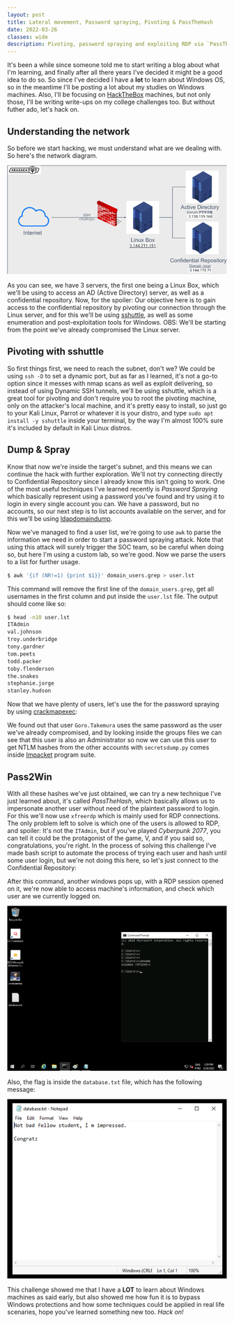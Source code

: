 ```yaml
---
layout: post
title: Lateral movement, Password spraying, Pivoting & PassTheHash
date: 2022-03-26
classes: wide
description: Pivoting, password spraying and exploiting RDP via `PassTheHash`.
---
```


It's been a while since someone told me to start writing a blog about what I'm learning, and finally after all there years I've decided it might be a good idea to do so. So since I've decided I have a **lot** to learn about Windows OS, so in the meantime I'll be posting a lot about my studies on Windows machines. Also, I'll be focusing on [HackTheBox](https://hackthebox.eu/) machines, but not only those, I'll be writing write-ups on my college challenges too. But without futher ado, let's hack on.



## Understanding the network

So before we start hacking, we must understand what are we dealing with. So here's the network diagram.

![](/assets/img/post/lateral_movement/1.jpg)

As you can see, we have 3 servers, the first one being a Linux Box, which we'll be using to access an AD (Active Directory) server, as well as a confidential repository. Now, for the spoiler: Our objective here is to gain access to the confidential repository by pivoting our connection through the Linux server, and for this we'll be using [sshuttle](https://github.com/sshuttle/sshuttle), as well as some enumeration and post-exploitation tools for Windows. OBS: We'll be starting from the point we've already compromised the Linux server.   



## Pivoting with sshuttle

So first things first, we need to reach the subnet, don't we? We could be using `ssh -D` to set a dynamic port, but as far as I learned, it's not a go-to  option since it messes with nmap scans as well as exploit delivering, so instead of using Dynamic SSH tunnels, we'll be using sshuttle, which is a great tool for pivoting and don't require you to root the pivoting machine, only on the attacker's local machine, and it's pretty easy to install, so just go to your Kali Linux, Parrot or whatever it is your distro, and type `sudo apt install -y sshuttle` inside your terminal, by the way I'm almost 100% sure it's included by default in Kali Linux distros.

<script id="asciicast-EV3dETAYOKaYRgweDm0V7JOod" src="https://asciinema.org/a/EV3dETAYOKaYRgweDm0V7JOod.js" async></script>



## Dump & Spray

Know that now we're inside the target's subnet, and this means we can continue the hack with further exploration. We'll not try connecting directly to Confidential Repository since I already know this isn't going to work. One of the most useful techniques I've learned recently is *Password Spraying* which basically represent using a password you've found and try using it to login in every single account you can. We have a password, but no accounts, so our next step is to list accounts available on the server, and for this we'll be using [ldapdomaindump](https://github.com/dirkjanm/ldapdomaindump).

<script id="asciicast-SGvfpuei4zVUdsdXBTs8WBDaZ" src="https://asciinema.org/a/SGvfpuei4zVUdsdXBTs8WBDaZ.js" async></script>

Now we've managed to find a user list, we're going to use `awk` to parse the information we need in order to start a password spraying attack. Note that using this attack will surely trigger the SOC team, so be careful when doing so, but here I'm using a custom lab, so we're good. Now we parse the users to a list for further usage.

```bash
$ awk '{if (NR!=1) {print $1}}' domain_users.grep > user.lst
```

This command will remove the first line of the `domain_users.grep`, get all usernames in the first column and put inside the `user.lst` file. The output should come like so:

```bash
$ head -n10 user.lst 
ITAdmin
val.johnson
troy.underbridge
tony.gardner
tom.peets
todd.packer
toby.flenderson
the.snakes
stephanie.jorge
stanley.hudson
```

Now that we have plenty of users, let's use the for the password spraying by using [crackmapexec](https://github.com/byt3bl33d3r/CrackMapExec):

<script id="asciicast-PEHQaDdzwqNDeqxZSIDnmd3k4" src="https://asciinema.org/a/PEHQaDdzwqNDeqxZSIDnmd3k4.js" async></script>

We found out that user `Goro.Takemura` uses the same password as the user we've already compromised, and by looking inside the groups files we can see that this user is also an Administrator so now we can use this user to get NTLM hashes from the other accounts with `secretsdump.py` comes inside [Impacket](https://github.com/SecureAuthCorp/impacket) program suite.

<script id="asciicast-SBFO9jvs6ZSrwnHahZnXDkqj3" src="https://asciinema.org/a/SBFO9jvs6ZSrwnHahZnXDkqj3.js" async></script>



## Pass2Win

With all these hashes we've just obtained, we can try a new technique I've just learned about, it's called *PassTheHash*, which basically allows us to impersonate another user without need of the plaintext password to login. For this we'll now use `xfreerdp` which is mainly used for RDP connections. The only problem left to solve is which one of the users is allowed to RDP, and spoiler: It's not the `ITAdmin`, but if you've played *Cyberpunk 2077*, you can tell it could be the protagonist of the game, V, and if you said so, congratulations, you're right. In the process of solving this challenge I've made bash script to automate the process of trying each user and hash until some user login, but we're not doing this here, so let's just connect to the Confidential Repository:

<script id="asciicast-0BqlfzxnsC3YNNTCfHoE1sRkW" src="https://asciinema.org/a/0BqlfzxnsC3YNNTCfHoE1sRkW.js" async></script>

After this command, another windows pops up, with a RDP session opened on it, we're now able to access machine's information, and check which user are we currently logged on.

![](/assets/img/post/lateral_movement/2.png)

Also, the flag is inside the `database.txt` file, which has the following message: 

![](/assets/img/post/lateral_movement/3.png)

This challenge showed me that I have a **LOT** to learn about Windows machines as said early, but also showed me how fun it is to bypass Windows protections and how some techniques could be applied in real life scenaries, hope you've learned something new too. *Hack on!*
